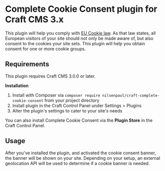 # Complete Cookie Consent plugin for Craft CMS 3.x

This plugin will help you comply with [EU Cookie law](https://www.privacypolicies.com/blog/eu-cookie-law/). As that law states, all European visitors of your site should not only be made aware of, but also consent to the cookies your site sets. This plugin will help you obtain consent for one or more cookie groups.

## Requirements

This plugin requires Craft CMS 3.0.0 or later.

**Installation**

1. Install with Composer via `composer require nilsenpaul/craft-complete-cookie-consent` from your project directory
2. Install plugin in the Craft Control Panel under Settings > Plugins
3. Alter the plugin's settings to cater to your site's needs

You can also install Complete Cookie Consent via the **Plugin Store** in the Craft Control Panel.

## Usage

After you've installed the plugin, and activated the cookie consent banner, the banner will be shown on your site. Depending on your setup, an external geolocation API will be used to determine if a cookie banner is needed. 
